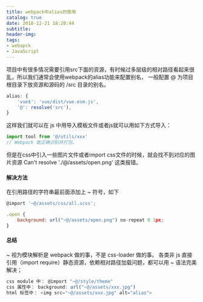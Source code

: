 ```yaml
---
title: webpack中alias的使用
catalog: true
date: 2018-12-21 18:28:44
subtitle:
header-img:
tags: 
- webapck
- JavaScript
---
```


项目中有很多情况需要引用src下面的资源，有时候过多层级的相对路径看起来很乱，所以我们通常会使用webpack的alias功能来配置别名，
一般配置 @ 为项目根目录下放资源和源码的 /src 目录的别名。
```javascript
alias: {
    'vue$': 'vue/dist/vue.esm.js',
    '@': resolve('src'),
}
```
这样我们就可以在 js 中用导入模板文件或者js就可以用如下方式导入：

```javascript
import tool from '@/utils/xxx'   
// Webpack 能正确识别并打包。
```
但是在css中引入一些图片文件或者import css文件的时候，就会找不到对应的图片资源 Can't resolve './@/assets/open.png' 这类报错。

#### 解决方法
在引用路径的字符串最前面添加上 ~ 符号，如下

```javascript
@import '~@/assets/css/all.scss';

.open {
    background: url("~@/assets/open.png") no-repeat 0 1px;
}
```
#### 总结

~ 视为模块解析是 webpack 做的事，不是 css-loader 做的事。
各类非 js 直接引用（import require）静态资源，依赖相对路径加载问题，都可以用 ~ 语法完美解决；
```javascript
css module 中： @import "~@/style/theme"
css 属性中： background: url("~@/assets/xxx.jpg")
html 标签中： <img src="~@/assets/xxx.jpg" alt="alias">

```




